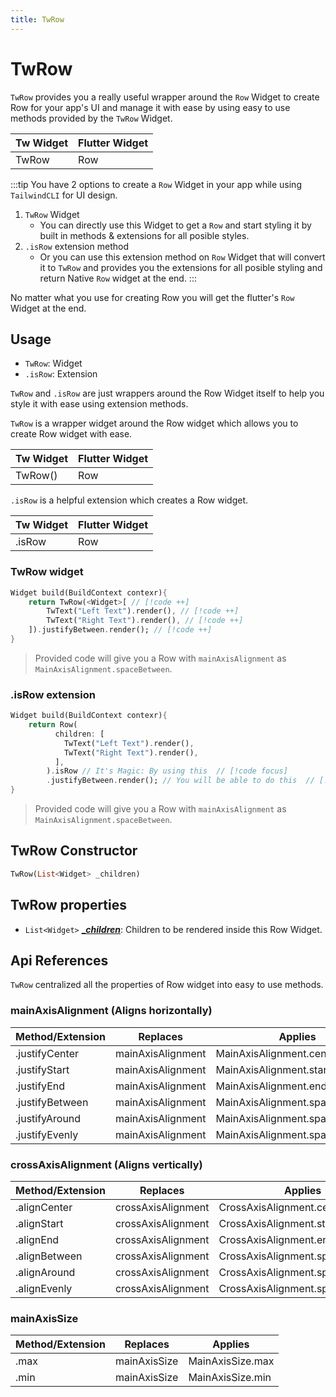 ```yaml
---
title: TwRow
---
```


# TwRow

`TwRow` provides you a really useful wrapper around the `Row` Widget to create Row for your app's UI and manage it with ease by using easy to use methods provided by the `TwRow` Widget.

| **Tw Widget** | **Flutter Widget** |
| ------------- | ------------------ |
| TwRow         | Row                |

:::tip
You have 2 options to create a `Row` Widget in your app while using `TailwindCLI` for UI design.

1. `TwRow` Widget
   * You can directly use this Widget to get a `Row` and start styling it by built in methods & extensions for all posible styles. 
2. `.isRow` extension method
   * Or you can use this extension method on `Row` Widget that will convert it to `TwRow` and provides you the extensions for all posible styling and return Native `Row` widget at the end.
:::

No matter what you use for creating Row you will get the flutter's `Row` Widget at the end.


## Usage

* `TwRow`: Widget
* `.isRow`: Extension 

`TwRow` and `.isRow` are just wrappers around the Row Widget itself to help you style it with ease using extension methods.

`TwRow` is a wrapper widget around the Row widget which allows you to create Row widget with ease.

| **Tw Widget** | **Flutter Widget** |
| ------------- | ------------------ |
| TwRow()       | Row                |


`.isRow` is a helpful extension which creates a Row widget.

| **Tw Widget** | **Flutter Widget** |
| ------------- | ------------------ |
| .isRow        | Row                |


### TwRow widget

```dart
Widget build(BuildContext contexr){
    return TwRow(<Widget>[ // [!code ++]
        TwText("Left Text").render(), // [!code ++]
        TwText("Right Text").render(), // [!code ++]
    ]).justifyBetween.render(); // [!code ++]
}
```
>  Provided code will give you a Row with `mainAxisAlignment` as `MainAxisAlignment.spaceBetween`.

### .isRow extension

```dart
Widget build(BuildContext contexr){
    return Row(
          children: [
            TwText("Left Text").render(),
            TwText("Right Text").render(),
          ],
        ).isRow // It's Magic: By using this  // [!code focus]
        .justifyBetween.render(); // You will be able to do this  // [!code focus]
}
```
> Provided code will give you a Row with `mainAxisAlignment` as `MainAxisAlignment.spaceBetween`.


## TwRow Constructor
```dart
TwRow(List<Widget> _children)
```

## TwRow properties

* `List<Widget>` [**__children_**](#twrow-widget): Children to be rendered inside this Row Widget.

## Api References

`TwRow` centralized all the properties of Row widget into easy to use methods.

### mainAxisAlignment (Aligns horizontally)
| Method/Extension | Replaces          | Applies                        |
| ---------------- | ----------------- | ------------------------------ |
| .justifyCenter   | mainAxisAlignment | MainAxisAlignment.center       |
| .justifyStart    | mainAxisAlignment | MainAxisAlignment.start        |
| .justifyEnd      | mainAxisAlignment | MainAxisAlignment.end          |
| .justifyBetween  | mainAxisAlignment | MainAxisAlignment.spaceBetween |
| .justifyAround   | mainAxisAlignment | MainAxisAlignment.spaceAround  |
| .justifyEvenly   | mainAxisAlignment | MainAxisAlignment.spaceEvenly  |

### crossAxisAlignment (Aligns vertically)
| Method/Extension | Replaces           | Applies                         |
| ---------------- | ------------------ | ------------------------------- |
| .alignCenter     | crossAxisAlignment | CrossAxisAlignment.center       |
| .alignStart      | crossAxisAlignment | CrossAxisAlignment.start        |
| .alignEnd        | crossAxisAlignment | CrossAxisAlignment.end          |
| .alignBetween    | crossAxisAlignment | CrossAxisAlignment.spaceBetween |
| .alignAround     | crossAxisAlignment | CrossAxisAlignment.spaceAround  |
| .alignEvenly     | crossAxisAlignment | CrossAxisAlignment.spaceEvenly  |


### mainAxisSize
| Method/Extension | Replaces     | Applies          |
| ---------------- | ------------ | ---------------- |
| .max             | mainAxisSize | MainAxisSize.max |
| .min             | mainAxisSize | MainAxisSize.min |
